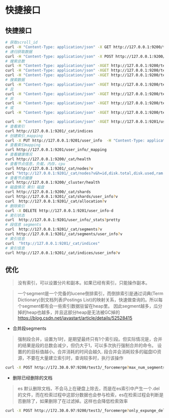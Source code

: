 # 快捷接口


## 快捷接口

```sh
# 获取scroll_id
curl -H "Content-Type: application/json" -X GET http://127.0.0.1:9200/test/_search?scroll=1m -d '{"size": 10,"query": {"match_all" : {}}}'
# 递归获取数据
curl -H "Content-Type: application/json" -X POST http://127.0.0.1:9200/_search/scroll -d '{"scroll" : "1m","scroll_id" : "scroll_id"}'
# 搜索总数
curl -H "Content-Type: application/json" -XGET http://127.0.0.1:9200/test/_count?pretty -d '{"query":{"match_all":{}}}'
curl -H "Content-Type: application/json" -XGET http://127.0.0.1:9200/test/people/_count?pretty -d '{"query":{"match":{"tag_id":"mkit"}}}'
curl -H "Content-Type: application/json" -XGET http://127.0.0.1:9200/test/_count?pretty -d '{"query":{"match_all":{}}}'
# 搜索数据
curl -H "Content-Type: application/json" -XGET http://127.0.0.1:9200/test/_count?pretty -d '{"query":{"match_all":{}}}'
# 且
curl -H "Content-Type: application/json" -XGET http://127.0.0.1:9200/test/people/_count?pretty -d '{"query":{"bool":{"must":[{"term":{"tag_id":"mkit"}},{"term":{"tag_id":"iutj"}}]}}}'
# 非
curl -H "Content-Type: application/json" -XGET http://127.0.0.1:9200/test/people/_count?pretty -d '{"query":{"bool":{"must_not":[{"term":{"tag_id":"mkit"}},{"term":{"tag_id":"iutj"}}]}}}'
# 或
curl -H "Content-Type: application/json" -XGET http://127.0.0.1:9200/test/people/_count?pretty -d '{"query":{"bool":{"should":[{"term":{"tag_id":"mkit"}},{"term":{"tag_id":"iutj"}}]}}}'

curl -H "Content-Type: application/json" -XGET http://127.0.0.1:9201/user_info/_doc/_count?pretty -d '{"query":{"bool":{"should":[{"term":{"user_id":"295159"}},{"term":{"user_id":"295158"}}]}}}'
# 查看索引
curl http://127.0.0.1:9201/_cat/indices
# 创建索引_mapping
curl -X PUT http://127.0.0.1:9201/user_info  -H "Content-Type: application/json" -d '{"mappings":{"_doc":{"dynamic":"strict","properties":{"openid":{"type":"keyword"},"phone":{"type":"keyword"},"source":{"type":"long"},"unionid":{"type":"keyword"},"user_id":{"type":"keyword"},"wx_tag_id":{"type":"keyword"}}}}}'
# 查看索引mapping
curl http://127.0.0.1:9201/user_info/_mapping
# 查看健康情况
curl http://127.0.0.1:9200/_cat/health
# 查看节点信息，负载，内存，cpu
curl http://127.0.0.1:9201/_cat/nodes?v
curl "http://127.0.0.1:9201/_cat/nodes?v&h=id,disk.total,disk.used,ram.max,ram.current,ram.percent,load_15m,segments.memory,heap.current"
# 查看节点健康
curl http://127.0.0.1:9200/_cluster/health
# 磁盘情况 索引 磁盘
curl http://127.0.0.1:9200/_cat/shards
curl http://127.0.0.1:9201/_cat/shards/user_info?v
curl  http://127.0.0.1:9201/_cat/allocation?v
# 删除索引
curl -X DELETE http://127.0.0.1:9201/user_info-d
# 索引状态
curl  http://127.0.0.1:9201/user_info/_stats?pretty
# 段信息 segments
curl  http://127.0.0.1:9201/_cat/segments?v
curl http://127.0.0.1:9201/_cat/segments/user_info?v
# 索引信息
curl  "http://127.0.0.1:9201/_cat/indices"
# 索引信息
curl http://127.0.0.1:9201/_cat/indices/user_info?v
```

## 优化

> 没有索引，可以设置分片和副本。如果已经有索引，只能操作副本。

> 一个segment是一个完备的lucene倒排索引，而倒排索引是通过词典(Term Dictionary)到文档列表(Postings List)的映射关系，快速做查询的。所以每个segment都有会一些索引数据驻留在heap里。
> 因此segment越多，瓜分掉的heap也越多，并且这部分heap是无法被GC掉的 https://blog.csdn.net/javastart/article/details/52528415 

- 合并段segments 

> 强制段合并，设置为1时，是期望最终只有1个索引段。但实际情况是，合并的结果是段的总数会减少，但仍大于1，可以多次执行强制合并的命令。 设置的的目标值越小。合并消耗的时间会越久.
> 段合并会消耗较多的磁盘IO资源，不要在大量建立索引时，查询较多时，执行该操作

```sh
curl -X POST http://172.30.0.97:9200/test3/_forcemerge?max_num_segments=1
```

- 删除已经删除的文档

> es 默认删除文档，不会马上在硬盘上除去，而是在es索引中产生一个.del的文件，而在检索过程中这部分数据也会参与检索，es在检索过程会判断是否删除了，如果删除了在过滤掉。这样也会降低检索效率

```sh
curl -X POST http://172.30.0.97:9200/test3/_forcemerge?only_expunge_deletes=true 
```